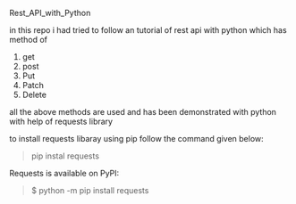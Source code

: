 Rest_API_with_Python 

in this repo i had tried to follow an tutorial of rest api with python which has method of 
1. get
2. post
3. Put
4. Patch
5. Delete

all the above methods are used and has been demonstrated with python with help of requests library 

to install requests libaray using pip follow the command given below:
> pip instal requests


Requests is available on PyPI:
> $ python -m pip install requests
